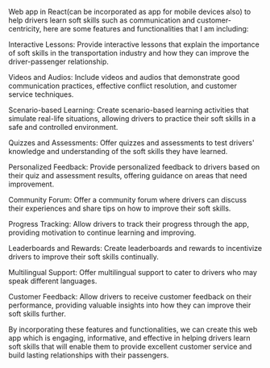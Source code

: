 Web app in React(can be incorporated as app for mobile devices also) to help drivers learn soft skills such as communication and customer-centricity, here are some features and functionalities that I am including:

Interactive Lessons: Provide interactive lessons that explain the importance of soft skills in the transportation industry and how they can improve the driver-passenger relationship.

Videos and Audios: Include videos and audios that demonstrate good communication practices, effective conflict resolution, and customer service techniques.

Scenario-based Learning: Create scenario-based learning activities that simulate real-life situations, allowing drivers to practice their soft skills in a safe and controlled environment.

Quizzes and Assessments: Offer quizzes and assessments to test drivers' knowledge and understanding of the soft skills they have learned.

Personalized Feedback: Provide personalized feedback to drivers based on their quiz and assessment results, offering guidance on areas that need improvement.

Community Forum: Offer a community forum where drivers can discuss their experiences and share tips on how to improve their soft skills.

Progress Tracking: Allow drivers to track their progress through the app, providing motivation to continue learning and improving.

Leaderboards and Rewards: Create leaderboards and rewards to incentivize drivers to improve their soft skills continually.

Multilingual Support: Offer multilingual support to cater to drivers who may speak different languages.

Customer Feedback: Allow drivers to receive customer feedback on their performance, providing valuable insights into how they can improve their soft skills further.

By incorporating these features and functionalities, we can create this web app which is engaging, informative, and effective in helping drivers learn soft skills that will enable them to provide excellent customer service and build lasting relationships with their passengers.

